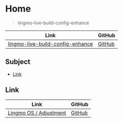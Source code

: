 

# Home

> lingmo-live-build-config-enhance

| Link | GitHub |
| ---- | ------ |
| [lingmo-live-build-config-enhance](https://samwhelp.github.io/lingmo-live-build-config-enhance/) | [GitHub](https://github.com/samwhelp/lingmo-live-build-config-enhance) |




## Subject

* [Link](#link)




## Link

| Link | GitHub |
| ---- | ------ |
| [Lingmo OS / Adjustment](https://samwhelp.github.io/lingmo-adjustment/) | [GitHub](https://github.com/samwhelp/lingmo-adjustment) |
